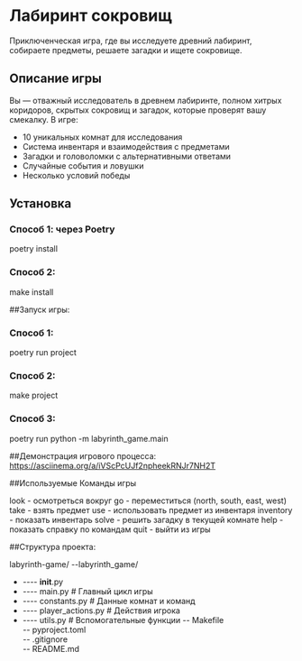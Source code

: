 # Лабиринт сокровищ

Приключенческая игра, где вы исследуете древний лабиринт, 
собираете предметы, решаете загадки и ищете сокровище.

## Описание игры

Вы — отважный исследователь в древнем лабиринте, полном хитрых коридоров, скрытых сокровищ и загадок, которые проверят вашу смекалку. 
В игре:
- 10 уникальных комнат для исследования
- Система инвентаря и взаимодействия с предметами
- Загадки и головоломки с альтернативными ответами
- Случайные события и ловушки
- Несколько условий победы

## Установка

### Способ 1: через Poetry 
poetry install
### Способ 2:
make install

##Запуск игры:
### Способ 1: 
poetry run project

### Способ 2:
make project

### Способ 3:
poetry run python -m labyrinth_game.main

##Демонстрация игрового процесса: 
https://asciinema.org/a/iVScPcUJf2npheekRNJr7NH2T

##Используемые Команды игры

look - осмотреться вокруг
go <direction> - переместиться (north, south, east, west)
take <item> - взять предмет
use <item> - использовать предмет из инвентаря
inventory - показать инвентарь
solve - решить загадку в текущей комнате
help - показать справку по командам
quit - выйти из игры

##Структура проекта: 

labyrinth-game/
--labyrinth_game/
-   ---- __init__.py
-   ---- main.py              # Главный цикл игры
-   ---- constants.py         # Данные комнат и команд
-   ---- player_actions.py    # Действия игрока
-   ---- utils.py             # Вспомогательные функции
-- Makefile                   
-- pyproject.toml          
-- .gitignore              
-- README.md    
